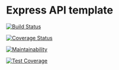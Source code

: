 # Express API template
[![Build Status](https://travis-ci.com/Theboyg/express-Api.svg?token=83DnBSfcjbdfhd28QsKh&branch=main)](https://travis-ci.com/Theboyg/express-Api)

[![Coverage Status](https://coveralls.io/repos/github/Theboyg/express-Api/badge.svg)](https://coveralls.io/github/Theboyg/express-Api)

[![Maintainability](https://api.codeclimate.com/v1/badges/27ecb0a950d775b73e77/maintainability)](https://codeclimate.com/github/Theboyg/express-Api/maintainability)

[![Test Coverage](https://api.codeclimate.com/v1/badges/27ecb0a950d775b73e77/test_coverage)](https://codeclimate.com/github/Theboyg/express-Api/test_coverage)
